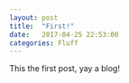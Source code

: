 ```yaml
---
layout: post
title:  "First!"
date:   2017-04-25 22:53:00
categories: Fluff
---
```


This the first post, yay a blog!

[erayan]: https://erayan.com/
[soneshidae]:    https://soneshidae.com
